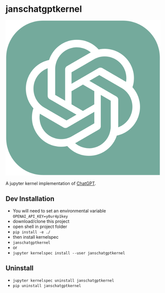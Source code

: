 # janschatgptkernel

![Logo](janschatgptkernel/logo-svg.svg)

A jupyter kernel implementation of [ChatGPT](https://chat.openai.com/chat).

## Dev Installation

- You will need to set an environmental variable `OPENAI_API_KEY=y0ur4p1key`
- download/clone this project
- open shell in project folder
- `pip install -e ./`
- then install kernelspec
- `janschatgptkernel`
- or
- `jupyter kernelspec install --user janschatgptkernel`

## Uninstall

- `jupyter kernelspec uninstall janschatgptkernel`
- `pip uninstall janschatgptkernel`
